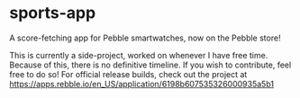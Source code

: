 # sports-app
A score-fetching app for Pebble smartwatches, now on the Pebble store!

This is currently a side-project, worked on whenever I have free time. Because of this, there is no definitive timeline. If you wish to contribute, feel free to do so! 
For official release builds, check out the project at https://apps.rebble.io/en_US/application/6198b607535326000935a5b1
